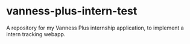 # vanness-plus-intern-test
A repository for my Vanness Plus internship application, to implement a intern tracking webapp.

